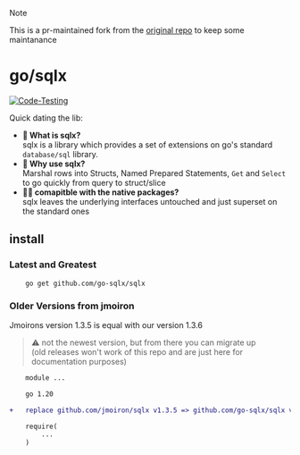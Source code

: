 > [!NOTE] 
> This is a pr-maintained fork from the [original repo](https://github.com/jmoiron/sqlx) to keep some maintanance

# go/sqlx

[![Code-Testing](https://github.com/go-sqlx/sqlx/actions/workflows/test.yaml/badge.svg)](https://github.com/go-sqlx/sqlx/actions/workflows/test.yaml)

Quick dating the lib:

- **🧐 What is sqlx?**  
   sqlx is a library which provides a set of extensions on go's standard
  `database/sql` library.
- **🚀 Why use sqlx?**  
   Marshal rows into Structs, Named Prepared Statements, `Get` and `Select` to go quickly from query to struct/slice
- **🤝🏻 comapitble with the native packages?**  
   sqlx leaves the underlying interfaces untouched and just superset on the standard ones

## install

### Latest and Greatest

```
    go get github.com/go-sqlx/sqlx
```

### Older Versions from jmoiron

Jmoirons version 1.3.5 is equal with our version 1.3.6 
> ⚠️ not the newest version, but from there you can migrate up  
> (old releases won't work of this repo and are just here for documentation purposes)

```diff
    module ...

    go 1.20

+   replace github.com/jmoiron/sqlx v1.3.5 => github.com/go-sqlx/sqlx v1.3.6

    require(
        ...
    )
```
